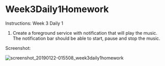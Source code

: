 # Week3Daily1Homework

Instructions:
Week 3 Daily 1

1. Create a foreground service with notification that will play the music.
The notification bar should be able to start, pause and stop the music.

Screenshot:

![screenshot_20190122-015508_week3daily1homework](https://user-images.githubusercontent.com/46490503/51518495-1a2aa300-1dec-11e9-9ad2-c024178adddc.jpg)
